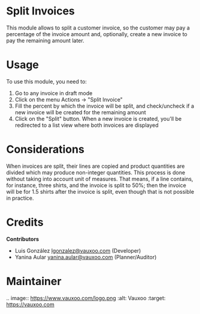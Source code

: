 Split Invoices
==============

This module allows to split a customer invoice, so the customer may pay a
percentage of the invoice amount and, optionally,  create a new invoice
to pay the remaining amount later.


Usage
=====

To use this module, you need to:

1. Go to any invoice in draft mode
2. Click on the menu Actions → "Split Invoice"
3. Fill the percent by which the invoice will be split, and check/uncheck if a
   new invoice will be created for the  remaining amount
4. Click on the "Split" button. When a new invoice is created, you'll be
   redirected to a list view where both invoices are displayed


Considerations
==============

When invoices are split, their lines are copied and product quantities are
divided which may produce non-integer quantities. This process is done without
taking into account unit of measures. That means, if a line contains, for
instance, three shirts, and the invoice is split to 50%; then the invoice will
be for 1.5 shirts after the invoice is split, even though that is not
possible in practice.


Credits
=======

**Contributors**

* Luis González <lgonzalez@vauxoo.com> (Developer)
* Yanina Aular <yanina.aular@vauxoo.com> (Planner/Auditor)


Maintainer
==========

.. image:: https://www.vauxoo.com/logo.png
   :alt: Vauxoo
   :target: https://vauxoo.com
